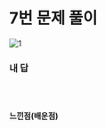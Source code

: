 # 7번 문제 풀이
![1](https://user-images.githubusercontent.com/81015704/118488396-a815bf00-b756-11eb-8a9f-3dab984ad847.png)

### 내 답
<pre><code>

</code></pre>


#### 느낀점(배운점)
